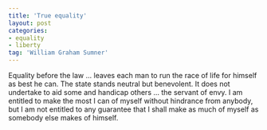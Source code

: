 ```yaml
---
title: 'True equality'
layout: post
categories:
- equality
- liberty
tag: 'William Graham Sumner'
---
```


Equality before the law ... leaves each man to run the race of life for himself as best he can. The state stands neutral but benevolent. It does not undertake to aid some and handicap others ... the servant of envy. I am entitled to make the most I can of myself without hindrance from anybody, but I am not entitled to any guarantee that I shall make as much of myself as somebody else makes of himself.